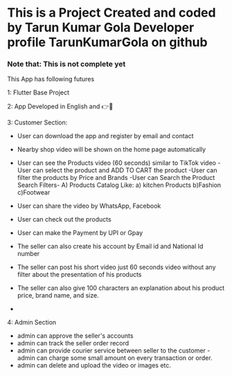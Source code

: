 # This is a Project Created and coded by Tarun Kumar Gola Developer profile TarunKumarGola on github

### Note that: This is not complete yet
This App has following futures

1: Flutter Base Project

2: App Developed in English and 👉📱

3: Customer Section:

- User can download the app and register by email and contact
- Nearby shop video will be shown on the home page automatically
- User can see the Products video (60 seconds) similar to TikTok video
-User can select the product and ADD TO CART the product
-User can filter the products by Price and Brands
-User can Search the Product
Search Filters-
A) Products Catalog
Like:
a) kitchen Products b)Fashion c)Footwear

- User can share the video by WhatsApp, Facebook
- User can check out the products
- User can make the Payment by UPI or Gpay
- The seller can also create his account by Email id and National Id number
- The seller can post his short video just 60 seconds video without any filter about the presentation of his products
- The seller can also give 100 characters an explanation about his product price, brand name, and size.
-

4: Admin Section
- admin can approve the seller's accounts
- admin can track the seller order record
- admin can provide courier service between seller to the customer
-admin can charge some small amount on every transaction or order.
- admin can delete and upload the video or images etc.
